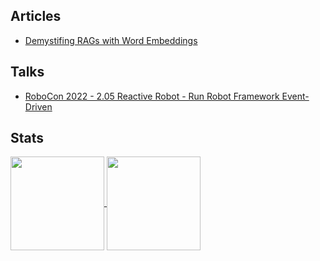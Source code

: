 ## Articles

- [Demystifing RAGs with Word Embeddings](./Articles/2025/07/Demystifying%20RAGs%20with%20Word%20Embeddings.md)

## Talks

- [RoboCon 2022 - 2.05 Reactive Robot - Run Robot Framework Event-Driven](https://www.youtube.com/watch?v=UTwDfGYj3lw)

## Stats

<a href="https://github.com/yusufcanb/yusufcanb">
  <img height=150 align="center" src="https://github-readme-stats.vercel.app/api?username=yusufcanb&hide=issues&show_icons=true&hide_border=true&theme=transparent"/>
</a>

<a href="https://github.com/yusufcanb/yusufcanb">
  <img height=150 align="center" src="https://github-readme-stats.vercel.app/api/top-langs/?username=yusufcanb&hide_border=true&hide_progress=true&langs_count=5&theme=transparent" />
</a>
